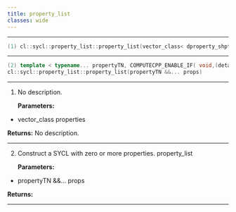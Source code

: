 ```yaml
---
title: property_list
classes: wide
---
```



---

```cpp
(1) cl::sycl::property_list::property_list(vector_class< dproperty_shptr > properties)
```

---

```cpp
(2) template < typename... propertyTN, COMPUTECPP_ENABLE_IF( void,(detail::contains_properties< propertyTN... >::value))  >
cl::sycl::property_list::property_list(propertyTN &&... props)
```

---

1. No description.

   **Parameters:**

  * vector_class properties

   

   **Returns:** No description.

---

2. Construct a SYCL  with zero or more properties. property_list

   **Parameters:**

  * propertyTN &&... props

   

   **Returns:** 

---

